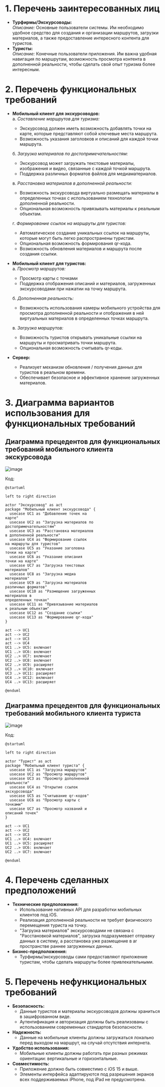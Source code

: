 # 1. Перечень заинтересованных лиц
* **Турфирмы/Экскурсоводы:**  
  *Описание:* Основные пользователи системы. Им необходимо удобное средство для создания и организации маршрутов, загрузки материалов, а также предоставление интересного контента для туристов.  
* **Туристы:**  
  *Описание:* Конечные пользователи приложения. Им важна удобная навигация по маршрутам, возможность просмотра контента в дополненной реальности, чтобы сделать свой опыт туризма более интересным.  

# 2. Перечень функциональных требований
* **Мобильный клиент для экскурсоводов:**  
  а. *Составление маршрутов для туризма:*  
    - Экскурсовод должен иметь возможность добавлять точки на карте, которые представляют собой ключевые места маршрута.  
    - Возможность указания заголовков и описаний для каждой точки маршрута.

  б. *Загрузка материалов по достопримечательностям:*  
    - Экскурсовод может загружать текстовые материалы, изображения и видео, связанные с каждой точкой маршрута.  
    - Поддержка различных форматов файлов для медиаматериалов.

  в. *Расстановка материалов в дополненной реальности:*  
    - Возможность экскурсовода виртуально размещать материалы в определенных точках с использованием технологии дополненной реальности.  
    - Опциональная возможность привязывать материалы к реальным объектам.

  г. *Формирование ссылок на маршруты для туристов:*  
    - Автоматическое создание уникальных ссылок на маршруты, которые могут быть легко распространены туристам.  
    - Опциональная возможность формирования qr-кода.  
    - Возможность обновления материалов и маршрута после создания ссылки.  
* **Мобильный клиент для туристов:**  
  а. *Просмотр маршрутов:*  
    - Просмотр карты с точками
    - Поддержка отображения описаний и материалов, загруженных экскурсоводами при нажатии на точку маршрута.  

  б. *Дополненная реальность:*
    - Возможность использования камеры мобильного устройства для просмотра дополненной реальности и отображения в ней виртуальных материалов в определенных точках маршрута.

  в. *Загрузка маршрутов:*  
    - Возможность туристов открывать уникальные ссылки на маршруты и просматривать точки маршрута.  
    - Опциональная возможность считывать qr-коды.  
* **Сервер:**  
  - Реализует механизм обновления / получения данных для туристов в реальном времени.  
  - Обеспечивает безопасное и эффективное хранение загруженных материалов.  

# 3. Диаграмма вариантов использования для функциональных требований  
## Диаграмма прецедентов для функциональных требований мобильного клиента экскурсовода
![image](https://github.com/miamib34ch/HSE-SoftwareArchitecture/assets/77894393/e8518dc0-c793-4323-9d79-004a9c1e12b4)

Код:  
```PlantUML
@startuml

left to right direction

actor "Экскурсовод" as act
package "Мобильный клиент экскурсовода" {
  usecase UC1 as "Добавление точек на
карте"
  usecase UC2 as "Загрузка материалов по 
достопримечательностям"
  usecase UC3 as "Расстановка материалов 
в дополненной реальности"
  usecase UC4 as "Формирование ссылок 
на маршруты для туристов"
  usecase UC5 as "Указание заголовка
точки на карте"
  usecase UC6 as "Указание описания
точки на карте"
  usecase UC7 as "Загрузка текстовых
материалов"
  usecase UC8 as "Загрузка медиа
материалов"
  usecase UC9 as "Загрузка материалов
различных форматов"
  usecase UC10 as "Размещение загруженных
материалов в
определенных точках"
  usecase UC11 as "Привязывание материалов
к реальным объектам"
  usecase UC12 as "Создание ссылки"
  usecase UC13 as "Формирование qr-кода"
}

act --> UC1
act --> UC2
act --> UC3
act --> UC4
UC1 ..> UC5: включает
UC1 ..> UC6: включает
UC2 ..> UC7: включает
UC2 ..> UC8: включает
UC2 ..> UC9: расширяет
UC3 ..> UC10: включает
UC3 ..> UC11: расширяет
UC4 ..> UC12: включает
UC4 ..> UC13: расширяет

@enduml
```

## Диаграмма прецедентов для функциональных требований мобильного клиента туриста
![image](https://github.com/miamib34ch/HSE-SoftwareArchitecture/assets/77894393/257aaf23-b62b-4bce-bf8d-79a4e2c861cc)  

Код:  
```PlantUML
@startuml

left to right direction

actor "Турист" as act
package "Мобильный клиент туриста" {
  usecase UC1 as "Загрузка маршрутов"
  usecase UC2 as "Просмотр маршрутов"
  usecase UC3 as "Просмотр дополненной
реальности"
  usecase UC4 as "Открытие ссылок
экскурсовода"
  usecase UC5 as "Считывание qr-кодов"
  usecase UC6 as "Просмотр карты с
точками"
  usecase UC7 as "Просмотр названий и
описаний точек"
}

act --> UC1
act --> UC2
act --> UC3
UC1 ..> UC4: включает
UC1 ..> UC5: расширяет
UC2 ..> UC6: включает
UC2 ..> UC7: включает

@enduml
```

# 4. Перечень сделанных предположений  
* **Технические предположения:**  
  - Использование нативных API для разработки мобильных клиентов под iOS.  
  - Реализация дополненной реальности не требует физического перемещения туриста на точку.
  - "Загрузка материалов" экскурсоводами не связана с "Расстановкой материалов", загрузка подразумевает отправку данных в систему, а расстановка уже размещение в ar пространстве раннее загруженных данных.
* **Бизнес-предположения:**  
  - Турфирмы/экскурсоводы сами предоставляют приложение туристам, чтобы сделать маршруты более привлекательными.  

# 5. Перечень нефункциональных требований  
* **Безопасность:**  
  - Данные туристов и материалы экскурсоводов должны храниться в зашифрованном виде.  
  - Аутентификация и авторизация должны быть реализованы с использованием современных стандартов безопасности.  
* **Надежность:**  
   - Данные на мобильные клиенты должны загружаться локально перед выходом на маршрут, на случай отсутствия интернета.  
* **Удобство использования:**  
   - Мобильные клиенты должны работать при разных режимах ориентации: вертикальные и горизонтальные.  
* **Совместимость:**  
  - Приложение должно быть совместимо с iOS 15 и выше.  
  - Элементы интерфейса адаптируются под разрешения экранов всех поддерживаемых iPhone, под iPad не предусмотрена.  
